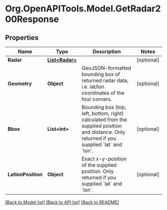 
# Org.OpenAPITools.Model.GetRadar200Response

## Properties

Name | Type | Description | Notes
------------ | ------------- | ------------- | -------------
**Radar** | [**List&lt;Radar&gt;**](Radar.md) |  | [optional] 
**Geometry** | **Object** | GeoJSON-formatted bounding box of returned radar data, i.e. lat/lon coordinates of the four corners. | [optional] 
**Bbox** | **List&lt;int&gt;** | Bounding box (top, left, bottom, right) calculated from the supplied position and distance. Only returned if you supplied &#x60;lat&#x60; and &#x60;lon&#x60;. | [optional] 
**LatlonPosition** | **Object** | Exact x-y-position of the supplied position. Only returned if you supplied &#x60;lat&#x60; and &#x60;lon&#x60;. | [optional] 

[[Back to Model list]](../README.md#documentation-for-models)
[[Back to API list]](../README.md#documentation-for-api-endpoints)
[[Back to README]](../README.md)

